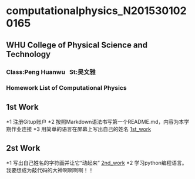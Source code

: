 # computationalphysics_N2015301020165
## WHU College of Physical Science and Technology
### Class:Peng Huanwu    St:吴文雅  

### Homework List of Computational Physics 

## 1st Work
 *1 注册Gitup账户
 *2 按照Markdown语法书写第一个README.md，内容为本学期作业连接
 *3 用简单的语言在屏幕上写出自己的姓名 [1st_work](https://github.com/amanaaaa/computationalphysics_N2015301020165/blob/master/1st_Work.md)
## 2st Work
 *1 写出自己姓名的字符画并让它“动起来” [2nd_work](https://github.com/amanaaaa/computationalphysics_N2015301020165/blob/master/2nd_work.md)
 *2 学习python编程语言。我要想成为敲代码的大神啊啊啊啊！！
